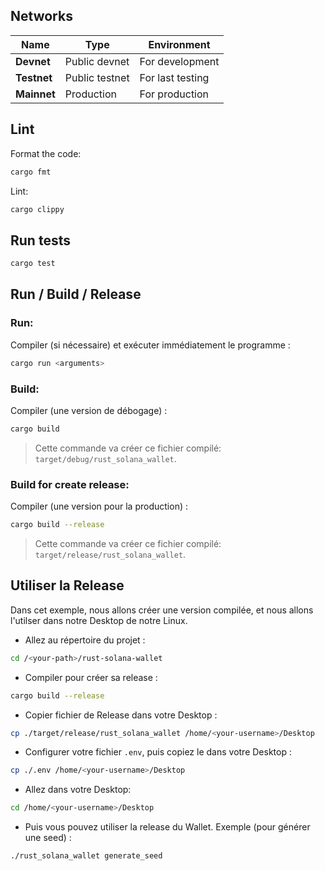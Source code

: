 ## Networks

| Name         | Type              | Environment      |
|--------------|-------------------|------------------|
| **Devnet**   | Public devnet     | For development  |
| **Testnet**  | Public testnet    | For last testing |
| **Mainnet**  | Production        | For production   |



## Lint

Format the code:

```bash
cargo fmt
```

Lint:

```bash
cargo clippy
```



## Run tests

```bash
cargo test
```



## Run / Build / Release

### Run:

Compiler (si nécessaire) et exécuter immédiatement le programme :

```bash
cargo run <arguments>
```


### Build:

Compiler (une version de débogage) :

```bash
cargo build
```

> Cette commande va créer ce fichier compilé: `target/debug/rust_solana_wallet`.


### Build for create release:

Compiler (une version pour la production) :

```bash
cargo build --release
```

> Cette commande va créer ce fichier compilé: `target/release/rust_solana_wallet`.



## Utiliser la Release

Dans cet exemple, nous allons créer une version compilée, et nous allons l'utilser dans notre Desktop de notre Linux.

- Allez au répertoire du projet :

```bash
cd /<your-path>/rust-solana-wallet
```

- Compiler pour créer sa release :

```bash
cargo build --release
```

- Copier fichier de Release dans votre Desktop :

```bash
cp ./target/release/rust_solana_wallet /home/<your-username>/Desktop
```

- Configurer votre fichier `.env`, puis copiez le dans votre Desktop :

```bash
cp ./.env /home/<your-username>/Desktop
```

- Allez dans votre Desktop:

```bash
cd /home/<your-username>/Desktop
```

- Puis vous pouvez utiliser la release du Wallet. Exemple (pour générer une seed) :

```bash
./rust_solana_wallet generate_seed
```
